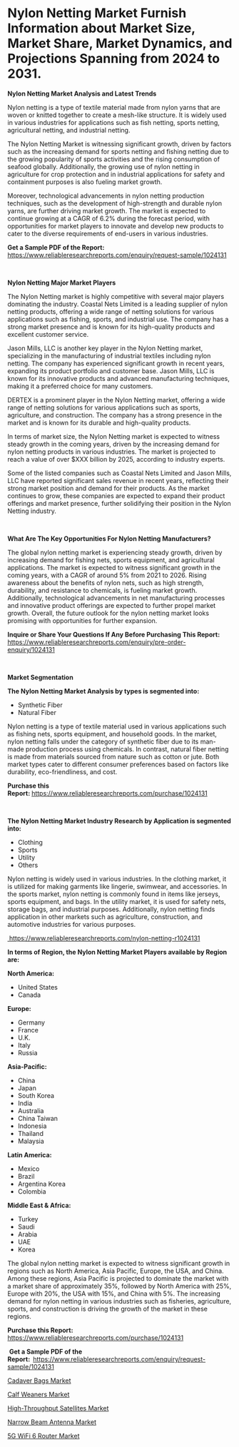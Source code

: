 <p><h1>Nylon Netting Market Furnish Information about Market Size, Market Share, Market Dynamics, and Projections Spanning from 2024 to 2031.</h1></p><p><strong>Nylon Netting Market Analysis and Latest Trends</strong></p>
<p><p>Nylon netting is a type of textile material made from nylon yarns that are woven or knitted together to create a mesh-like structure. It is widely used in various industries for applications such as fish netting, sports netting, agricultural netting, and industrial netting.</p><p>The Nylon Netting Market is witnessing significant growth, driven by factors such as the increasing demand for sports netting and fishing netting due to the growing popularity of sports activities and the rising consumption of seafood globally. Additionally, the growing use of nylon netting in agriculture for crop protection and in industrial applications for safety and containment purposes is also fueling market growth.</p><p>Moreover, technological advancements in nylon netting production techniques, such as the development of high-strength and durable nylon yarns, are further driving market growth. The market is expected to continue growing at a CAGR of 6.2% during the forecast period, with opportunities for market players to innovate and develop new products to cater to the diverse requirements of end-users in various industries.</p></p>
<p><strong>Get a Sample PDF of the Report:&nbsp;</strong> <a href="https://www.reliableresearchreports.com/enquiry/request-sample/1024131">https://www.reliableresearchreports.com/enquiry/request-sample/1024131</a></p>
<p>&nbsp;</p>
<p><strong>Nylon Netting Major Market Players</strong></p>
<p><p>The Nylon Netting market is highly competitive with several major players dominating the industry. Coastal Nets Limited is a leading supplier of nylon netting products, offering a wide range of netting solutions for various applications such as fishing, sports, and industrial use. The company has a strong market presence and is known for its high-quality products and excellent customer service.</p><p>Jason Mills, LLC is another key player in the Nylon Netting market, specializing in the manufacturing of industrial textiles including nylon netting. The company has experienced significant growth in recent years, expanding its product portfolio and customer base. Jason Mills, LLC is known for its innovative products and advanced manufacturing techniques, making it a preferred choice for many customers.</p><p>DERTEX is a prominent player in the Nylon Netting market, offering a wide range of netting solutions for various applications such as sports, agriculture, and construction. The company has a strong presence in the market and is known for its durable and high-quality products.</p><p>In terms of market size, the Nylon Netting market is expected to witness steady growth in the coming years, driven by the increasing demand for nylon netting products in various industries. The market is projected to reach a value of over $XXX billion by 2025, according to industry experts.</p><p>Some of the listed companies such as Coastal Nets Limited and Jason Mills, LLC have reported significant sales revenue in recent years, reflecting their strong market position and demand for their products. As the market continues to grow, these companies are expected to expand their product offerings and market presence, further solidifying their position in the Nylon Netting industry.</p></p>
<p>&nbsp;</p>
<p><strong>What Are The Key Opportunities For Nylon Netting Manufacturers?</strong></p>
<p><p>The global nylon netting market is experiencing steady growth, driven by increasing demand for fishing nets, sports equipment, and agricultural applications. The market is expected to witness significant growth in the coming years, with a CAGR of around 5% from 2021 to 2026. Rising awareness about the benefits of nylon nets, such as high strength, durability, and resistance to chemicals, is fueling market growth. Additionally, technological advancements in net manufacturing processes and innovative product offerings are expected to further propel market growth. Overall, the future outlook for the nylon netting market looks promising with opportunities for further expansion.</p></p>
<p><strong>Inquire or Share Your Questions If Any Before Purchasing This Report:</strong> <a href="https://www.reliableresearchreports.com/enquiry/pre-order-enquiry/1024131">https://www.reliableresearchreports.com/enquiry/pre-order-enquiry/1024131</a></p>
<p>&nbsp;</p>
<p><strong>Market Segmentation</strong></p>
<p><strong>The Nylon Netting Market Analysis by types is segmented into:</strong></p>
<p><ul><li>Synthetic Fiber</li><li>Natural Fiber</li></ul></p>
<p><p>Nylon netting is a type of textile material used in various applications such as fishing nets, sports equipment, and household goods. In the market, nylon netting falls under the category of synthetic fiber due to its man-made production process using chemicals. In contrast, natural fiber netting is made from materials sourced from nature such as cotton or jute. Both market types cater to different consumer preferences based on factors like durability, eco-friendliness, and cost.</p></p>
<p><strong>Purchase this Report:&nbsp;</strong><a href="https://www.reliableresearchreports.com/purchase/1024131">https://www.reliableresearchreports.com/purchase/1024131</a></p>
<p>&nbsp;</p>
<p><strong>The Nylon Netting Market Industry Research by Application is segmented into:</strong></p>
<p><ul><li>Clothing</li><li>Sports</li><li>Utility</li><li>Others</li></ul></p>
<p><p>Nylon netting is widely used in various industries. In the clothing market, it is utilized for making garments like lingerie, swimwear, and accessories. In the sports market, nylon netting is commonly found in items like jerseys, sports equipment, and bags. In the utility market, it is used for safety nets, storage bags, and industrial purposes. Additionally, nylon netting finds application in other markets such as agriculture, construction, and automotive industries for various purposes.</p></p>
<p><a href="https://www.reliableresearchreports.com/nylon-netting-r1024131">&nbsp;https://www.reliableresearchreports.com/nylon-netting-r1024131</a></p>
<p><strong>In terms of Region, the Nylon Netting Market Players available by Region are:</strong></p>
<p>
    <p> <strong> North America: </strong>
        <ul>
            <li>United States</li>
            <li>Canada</li>
        </ul>
        </p> 
    <p> <strong> Europe: </strong>
        <ul>
            <li>Germany</li>
            <li>France</li>
            <li>U.K.</li>
            <li>Italy</li>
            <li>Russia</li>
        </ul>
        </p> 
    <p> <strong> Asia-Pacific: </strong>
        <ul>
            <li>China</li>
            <li>Japan</li>
            <li>South Korea</li>
            <li>India</li>
            <li>Australia</li>
            <li>China Taiwan</li>
            <li>Indonesia</li>
            <li>Thailand</li>
            <li>Malaysia</li>
        </ul>
        </p> 
    <p> <strong> Latin America: </strong>
        <ul>
            <li>Mexico</li>
            <li>Brazil</li>
            <li>Argentina Korea</li>
            <li>Colombia</li>
        </ul>
        </p> 
    <p> <strong> Middle East & Africa: </strong>
        <ul>
            <li>Turkey</li>
            <li>Saudi</li>
            <li>Arabia</li>
            <li>UAE</li>
            <li>Korea</li>
        </ul>
    </p>
    </p>
<p><p>The global nylon netting market is expected to witness significant growth in regions such as North America, Asia Pacific, Europe, the USA, and China. Among these regions, Asia Pacific is projected to dominate the market with a market share of approximately 35%, followed by North America with 25%, Europe with 20%, the USA with 15%, and China with 5%. The increasing demand for nylon netting in various industries such as fisheries, agriculture, sports, and construction is driving the growth of the market in these regions.</p></p>
<p><strong>Purchase this Report: </strong><a href="https://www.reliableresearchreports.com/purchase/1024131">https://www.reliableresearchreports.com/purchase/1024131</a></p>
<p>&nbsp;<strong>Get a Sample PDF of the Report:&nbsp;&nbsp;</strong><a href="https://www.reliableresearchreports.com/enquiry/request-sample/1024131">https://www.reliableresearchreports.com/enquiry/request-sample/1024131</a></p>
<p><strong></strong></p>
<p><p><a href="https://github.com/FrankHernanXXfnf/Market-Research-Report-List-1/blob/main/cadaver-bags-market.md">Cadaver Bags Market</a></p><p><a href="https://github.com/mabenkhyari11/Market-Research-Report-List-1/blob/main/calf-weaners-market.md">Calf Weaners Market</a></p><p><a href="https://medium.com/@shjsi3663/strategic-insights-into-global-high-throughput-satellites-market-trends-2024-2031-covered-in-77f1805bc6e5">High-Throughput Satellites Market</a></p><p><a href="https://medium.com/@sarabits4122023/narrow-beam-antenna-market-size-share-analysis-growth-trends-forecasts-2024-2031-34fb1f3675c0">Narrow Beam Antenna Market</a></p><p><a href="https://medium.com/@keith.sutherland8067/5g-wifi-6-router-market-forecasts-market-trends-and-impact-analysis-2024-2031-41918e4c4b7a">5G WiFi 6 Router Market</a></p></p>